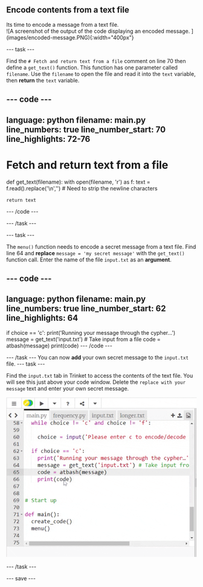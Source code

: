 ## Encode contents from a text file

<div style="display: flex; flex-wrap: wrap">
<div style="flex-basis: 200px; flex-grow: 1; margin-right: 15px;">
Its time to encode a message from a text file. 
</div>
<div>
![A screenshot of the output of the code displaying an encoded message. ](images/encoded-message.PNG){:width="400px"}
</div>
</div>

--- task ---

Find the `# Fetch and return text from a file` comment on line 70 then define a `get_text()` function. This function has one parameter called `filename`. Use the `filename` to open the file and read it into the `text` variable, then **return** the `text` variable.

--- code ---
---
language: python
filename: main.py
line_numbers: true
line_number_start: 70
line_highlights: 72-76
---
# Fetch and return text from a file

def get_text(filename):
    with open(filename, 'r') as f:
      text = f.read().replace('\n','') # Need to strip the newline characters
    
    return text
--- /code ---

--- /task ---

--- task ---

The `menu()` function needs to encode a secret message from a text file. Find line 64 and **replace** `message = 'my secret message'` with the `get_text()` function call. Enter the name of the file `input.txt` as an **argument**.

--- code ---
---
language: python
filename: main.py
line_numbers: true
line_number_start: 62
line_highlights: 64
---
  if choice == 'c':
    print('Running your message through the cypher…')
    message = get_text('input.txt') # Take input from a file 
    code = atbash(message)
    print(code)
--- /code ---

--- /task ---
You can now **add** your own secret message to the `input.txt` file. 
--- task ---

Find the `input.txt` tab in Trinket to access the contents of the text file. You will see this just above your code window. Delete the `replace with your message` text and enter your own secret message. 

![Animation demonstrating how to find the input.txt tab at the top of the trinket window.](images/input.gif)

--- /task ---


--- save ---